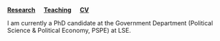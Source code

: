 [**Research**](Research.md) &nbsp; &nbsp; [**Teaching**](Teaching.md) &nbsp; &nbsp; [**CV**](CV.pdf)

I am currently a PhD candidate at the Government Department (Political Science & Political Economy, PSPE) at LSE.

